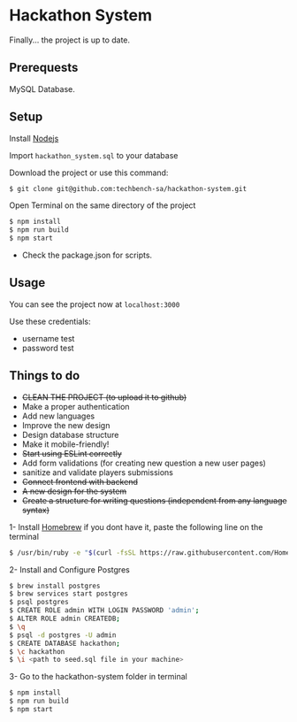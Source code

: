 # Hackathon System

Finally... the project is up to date.

## Prerequests

MySQL Database.

## Setup

Install [Nodejs](http://nodejs.org)

Import `hackathon_system.sql` to your database

Download the project or use this command:

```bash
$ git clone git@github.com:techbench-sa/hackathon-system.git
```

Open Terminal on the same directory of the project

```bash
$ npm install
$ npm run build
$ npm start
```

- Check the package.json for scripts.

## Usage

You can see the project now at `localhost:3000`

Use these credentials:

- username test
- password test

## Things to do

- ~~CLEAN THE PROJECT (to upload it to github)~~
- Make a proper authentication
- Add new languages
- Improve the new design
- Design database structure
- Make it mobile-friendly!
- ~~Start using ESLint correctly~~
- Add form validations (for creating new question a new user pages)
- sanitize and validate players submissions
- ~~Connect frontend with backend~~
- ~~A new design for the system~~
- ~~Create a structure for writing questions (independent from any language syntax)~~

1- Install [Homebrew](https://brew.sh/)
if you dont have it, paste the following line on the terminal

```bash
$ /usr/bin/ruby -e "$(curl -fsSL https://raw.githubusercontent.com/Homebrew/install/master/install)"
```

2- Install and Configure Postgres

```bash
$ brew install postgres
$ brew services start postgres
$ psql postgres
$ CREATE ROLE admin WITH LOGIN PASSWORD 'admin';
$ ALTER ROLE admin CREATEDB;
$ \q
$ psql -d postgres -U admin
$ CREATE DATABASE hackathon;
$ \c hackathon
$ \i <path to seed.sql file in your machine>
```

3- Go to the hackathon-system folder in terminal

```bash
$ npm install
$ npm run build
$ npm start
```
